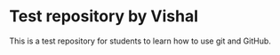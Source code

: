 # Test repository by Vishal

This is a test repository for students to learn how to use git and GitHub. 
